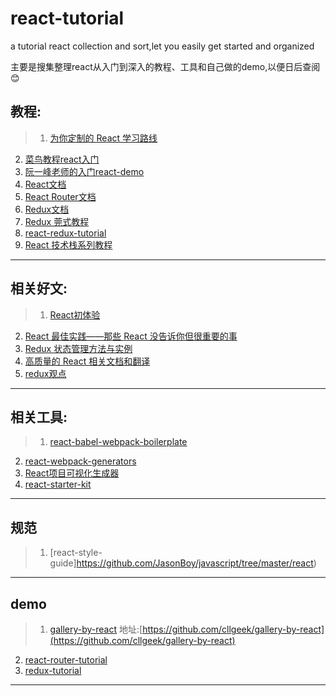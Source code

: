 # react-tutorial
a tutorial react collection and sort,let you easily get started and organized

主要是搜集整理react从入门到深入的教程、工具和自己做的demo,以便日后查阅 :blush:

## 教程:
>1. [为你定制的 React 学习路线](http://geek.csdn.net/news/detail/88222)
2. [菜鸟教程react入门](http://www.runoob.com/react/react-tutorial.html)
3. [阮一峰老师的入门react-demo](https://github.com/cllgeek/react-demos)
4. [React文档](http://reactjs.cn/react/docs/getting-started.html)
5. [React Router文档](http://react-guide.github.io/react-router-cn/)
6. [Redux文档](http://cn.redux.js.org/index.html)
7. [Redux 莞式教程](https://github.com/kenberkeley/redux-simple-tutorial)
8. [react-redux-tutorial](https://github.com/lewis617/react-redux-tutorial)
9. [React 技术栈系列教程](http://www.ruanyifeng.com/blog/2016/09/react-technology-stack.html)

---

## 相关好文:
>1. [React初体验](http://hustlzp.com/post/2016/03/react-first-blood)
2. [React 最佳实践——那些 React 没告诉你但很重要的事](http://www.v2ex.com/t/274697)
3. [Redux 状态管理方法与实例](https://segmentfault.com/a/1190000005933397)
4. [高质量的 React 相关文档和翻译](https://github.com/react-guide)
5. [redux观点](https://github.com/lawrencebla/redux-review)

---

## 相关工具:
>1. [react-babel-webpack-boilerplate](https://github.com/ruanyf/react-babel-webpack-boilerplate)
2. [react-webpack-generators](https://github.com/react-webpack-generators/generator-react-webpack)
3. [React项目可视化生成器](http://www.overreact.io/)
4. [react-starter-kit](https://github.com/bodyno/react-starter-kit)

---

## 规范
>1. [react-style-guide]https://github.com/JasonBoy/javascript/tree/master/react)

---

## demo
>1. [gallery-by-react](https://cllgeek.github.io/gallery-by-react) 地址:[https://github.com/cllgeek/gallery-by-react](https://github.com/cllgeek/gallery-by-react)
2. [react-router-tutorial](https://github.com/reactjs/react-router-tutorial)
3. [redux-tutorial](https://github.com/react-guide/redux-tutorial-cn)

---
